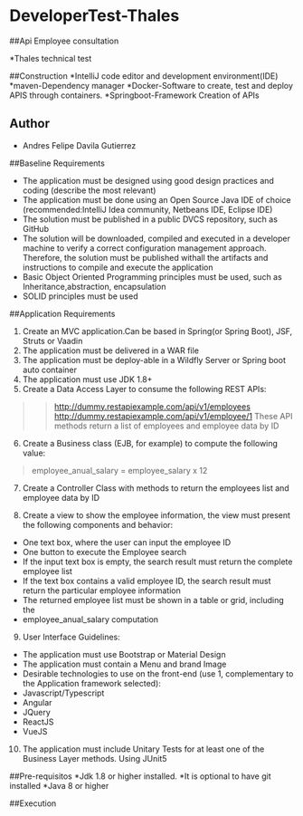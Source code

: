 # DeveloperTest-Thales

##Api Employee consultation  

*Thales technical test

##Construction
*IntelliJ code editor and development environment(IDE)
*maven-Dependency manager
*Docker-Software to create, test and deploy APIS through containers.
*Springboot-Framework Creation of APIs


## Author
* Andres Felipe Davila Gutierrez


##Baseline Requirements

* The application must be designed using good design practices and coding (describe the most relevant)
* The application must be done using an Open Source Java IDE of choice (recommended:IntelliJ Idea community, Netbeans IDE, Eclipse IDE)
* The solution must be published in a public DVCS repository, such as GitHub
* The solution will be downloaded, compiled and executed in a developer machine to verify a correct configuration management approach. Therefore, the solution must be published withall the artifacts and instructions to compile and execute the application
* Basic Object Oriented Programming principles must be used, such as Inheritance,abstraction, encapsulation
* SOLID principles must be used

##Application Requirements

1. Create an MVC application.Can be based in Spring(or Spring Boot), JSF, Struts or Vaadin
2. The application must be delivered in a WAR file
3. The application must be deploy-able in a Wildfly Server or Spring boot auto container
4. The application must use JDK 1.8+
5. Create a Data Access Layer to consume the following REST APIs:
>> http://dummy.restapiexample.com/api/v1/employees
>> http://dummy.restapiexample.com/api/v1/employee/1
> These API methods return a list of employees and employee data by ID

6. Create a Business class (EJB, for example) to compute the following value:

> employee_anual_salary = employee_salary x 12

7. Create a Controller Class with methods to return the employees list and employee data by ID

8. Create a view to show the employee information, the view must present the following components and behavior:
* One text box, where the user can input the employee ID
* One button to execute the Employee search
* If the input text box is empty, the search result must return the complete employee list
* If the text box contains a valid employee ID, the search result must return the particular employee information
* The returned employee list must be shown in a table or grid, including the
* employee_anual_salary computation

9. User Interface Guidelines:
* The application must use Bootstrap or Material Design
* The application must contain a Menu and brand Image
* Desirable technologies to use on the front-end (use 1, complementary to the Application framework selected):
* Javascript/Typescript
* Angular
* JQuery
* ReactJS
* VueJS

10. The application must include Unitary Tests for at least one of the Business Layer methods. Using JUnit5

##Pre-requisitos
*Jdk 1.8 or higher installed.
*It is optional to have git installed
*Java 8 or higher

##Execution